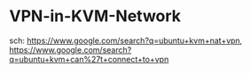 # VPN-in-KVM-Network
sch: https://www.google.com/search?q=ubuntu+kvm+nat+vpn, https://www.google.com/search?q=ubuntu+kvm+can%27t+connect+to+vpn 
